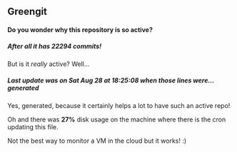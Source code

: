 ## Greengit

#### Do you wonder why this repository is so active?

##### After all it has 22294 commits!

But is it *really* active? Well...

##### Last update was on Sat Aug 28 at 18:25:08 when those lines were... generated

Yes, generated, because it certainly helps a lot to have such an active repo!

Oh and there was **27%** disk usage on the machine
where there is the cron updating this file.

Not the best way to monitor a VM in the cloud but it works! :)
